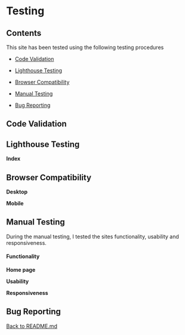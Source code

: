 # Testing

## Contents

This site has been tested using the following testing procedures

* [Code Validation](#Code-validation)  

* [Lighthouse Testing](#Lighthouse-Testing)

* [Browser Compatibility](#Browser-Compatibility)

* [Manual Testing](#Manual-Testing)

* [Bug Reporting](#Bug-Reporting)


## Code Validation  



## Lighthouse Testing  



**Index**  



## Browser Compatibility 
  
**Desktop**  
  
 
  
**Mobile**  




## Manual Testing  

During the manual testing, I tested the sites functionality, usability and responsiveness.  

#### Functionality

**Home page**  



**Usability**  


**Responsiveness**  




## Bug Reporting


[Back to README.md](https://github.com/ojalaw/Formula_One_Quiz_MP2)
